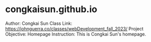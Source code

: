 # congkaisun.github.io
Author: Congkai Sun
Class Link: https://johnguerra.co/classes/webDevelopment_fall_2023/
Project Objective: Homepage
Instruction: This is Congkai Sun's homepage.
